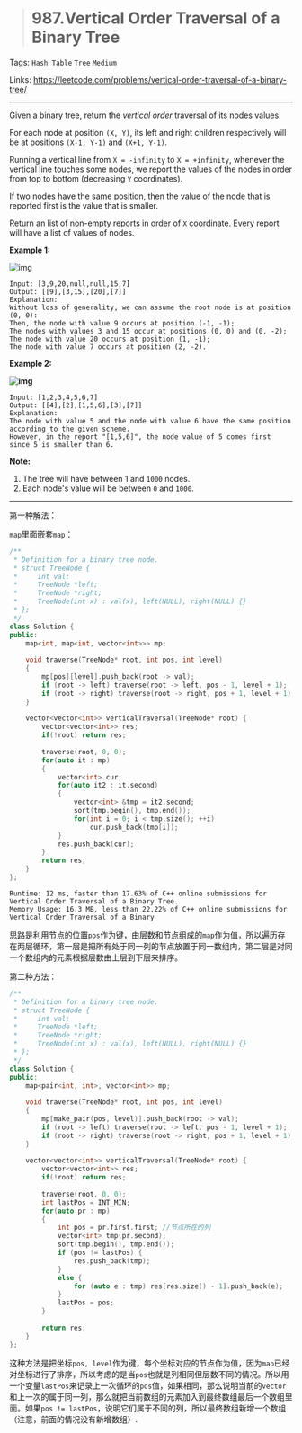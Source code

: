 > # 987.Vertical Order Traversal of a Binary Tree

Tags: `Hash Table` `Tree` `Medium`

Links: <https://leetcode.com/problems/vertical-order-traversal-of-a-binary-tree/>

---

Given a binary tree, return the *vertical order* traversal of its nodes values.

For each node at position `(X, Y)`, its left and right children respectively will be at positions `(X-1, Y-1)` and `(X+1, Y-1)`.

Running a vertical line from `X = -infinity` to `X = +infinity`, whenever the vertical line touches some nodes, we report the values of the nodes in order from top to bottom (decreasing `Y` coordinates).

If two nodes have the same position, then the value of the node that is reported first is the value that is smaller.

Return an list of non-empty reports in order of `X` coordinate.  Every report will have a list of values of nodes.

 

**Example 1:**

![img](https://assets.leetcode.com/uploads/2019/01/31/1236_example_1.PNG)

```
Input: [3,9,20,null,null,15,7]
Output: [[9],[3,15],[20],[7]]
Explanation: 
Without loss of generality, we can assume the root node is at position (0, 0):
Then, the node with value 9 occurs at position (-1, -1);
The nodes with values 3 and 15 occur at positions (0, 0) and (0, -2);
The node with value 20 occurs at position (1, -1);
The node with value 7 occurs at position (2, -2).
```

**Example 2:**

**![img](https://assets.leetcode.com/uploads/2019/01/31/tree2.png)**

```
Input: [1,2,3,4,5,6,7]
Output: [[4],[2],[1,5,6],[3],[7]]
Explanation: 
The node with value 5 and the node with value 6 have the same position according to the given scheme.
However, in the report "[1,5,6]", the node value of 5 comes first since 5 is smaller than 6.
```

 

**Note:**

1. The tree will have between 1 and `1000` nodes.
2. Each node's value will be between `0` and `1000`.

---

第一种解法：

`map`里面嵌套`map`：

```c++
/**
 * Definition for a binary tree node.
 * struct TreeNode {
 *     int val;
 *     TreeNode *left;
 *     TreeNode *right;
 *     TreeNode(int x) : val(x), left(NULL), right(NULL) {}
 * };
 */
class Solution {
public:
    map<int, map<int, vector<int>>> mp;
    
    void traverse(TreeNode* root, int pos, int level)
    {
        mp[pos][level].push_back(root -> val);
        if (root -> left) traverse(root -> left, pos - 1, level + 1);
        if (root -> right) traverse(root -> right, pos + 1, level + 1);
    }
    
    vector<vector<int>> verticalTraversal(TreeNode* root) {  
        vector<vector<int>> res;
        if(!root) return res;
        
        traverse(root, 0, 0);
        for(auto it : mp)
        {
            vector<int> cur;
            for(auto it2 : it.second)
            {
                vector<int> &tmp = it2.second;
                sort(tmp.begin(), tmp.end());
                for(int i = 0; i < tmp.size(); ++i)
                    cur.push_back(tmp[i]);
            }
            res.push_back(cur);
        }
        return res;
    }
};
```

```
Runtime: 12 ms, faster than 17.63% of C++ online submissions for Vertical Order Traversal of a Binary Tree.
Memory Usage: 16.3 MB, less than 22.22% of C++ online submissions for Vertical Order Traversal of a Binary
```

思路是利用节点的位置`pos`作为键，由层数和节点组成的`map`作为值，所以遍历存在两层循环，第一层是把所有处于同一列的节点放置于同一数组内，第二层是对同一个数组内的元素根据层数由上层到下层来排序。

第二种方法：

```c++
/**
 * Definition for a binary tree node.
 * struct TreeNode {
 *     int val;
 *     TreeNode *left;
 *     TreeNode *right;
 *     TreeNode(int x) : val(x), left(NULL), right(NULL) {}
 * };
 */
class Solution {
public:
    map<pair<int, int>, vector<int>> mp;
    
    void traverse(TreeNode* root, int pos, int level)
    {
        mp[make_pair(pos, level)].push_back(root -> val);
        if (root -> left) traverse(root -> left, pos - 1, level + 1);
        if (root -> right) traverse(root -> right, pos + 1, level + 1);
    }
    
    vector<vector<int>> verticalTraversal(TreeNode* root) {  
        vector<vector<int>> res;
        if(!root) return res;
        
        traverse(root, 0, 0);
        int lastPos = INT_MIN;
        for(auto pr : mp)
        {
            int pos = pr.first.first; //节点所在的列
            vector<int> tmp(pr.second);
            sort(tmp.begin(), tmp.end());
            if (pos != lastPos) {
                res.push_back(tmp);
            }
            else {
                for (auto e : tmp) res[res.size() - 1].push_back(e);
            }
            lastPos = pos;
        }
        
        return res;
    }
};
```

这种方法是把坐标`pos, level`作为键，每个坐标对应的节点作为值，因为`map`已经对坐标进行了排序，所以考虑的是当`pos`也就是列相同但层数不同的情况。所以用一个变量`lastPos`来记录上一次循环的`pos`值，如果相同，那么说明当前的`vector`和上一次的属于同一列，那么就把当前数组的元素加入到最终数组最后一个数组里面。如果`pos != lastPos`，说明它们属于不同的列，所以最终数组新增一个数组（注意，前面的情况没有新增数组）.